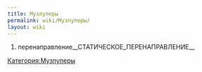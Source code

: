 ```yaml
---
title: Музпуперы
permalink: wiki/Музпуперы/
layout: wiki
---
```


1.  перенаправление\_\_СТАТИЧЕСКОЕ_ПЕРЕНАПРАВЛЕНИЕ\_\_

[Категория:Музпуперы](Категория:Музпуперы "wikilink")
